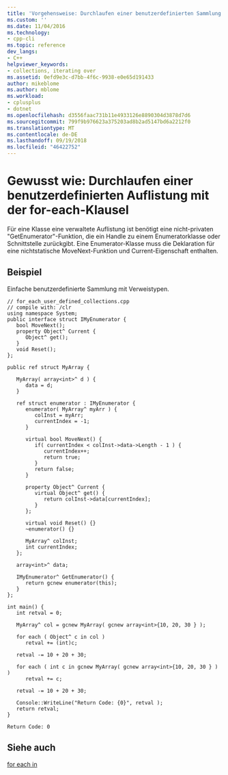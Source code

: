 ```yaml
---
title: 'Vorgehensweise: Durchlaufen einer benutzerdefinierten Sammlung mit für die einzelnen | Microsoft-Dokumentation'
ms.custom: ''
ms.date: 11/04/2016
ms.technology:
- cpp-cli
ms.topic: reference
dev_langs:
- C++
helpviewer_keywords:
- collections, iterating over
ms.assetid: 0efd9e3c-d7bb-4f6c-9938-e0e65d191433
author: mikeblome
ms.author: mblome
ms.workload:
- cplusplus
- dotnet
ms.openlocfilehash: d3556faac731b11e4933126e8890304d3878d7d6
ms.sourcegitcommit: 799f9b976623a375203ad8b2ad5147bd6a2212f0
ms.translationtype: MT
ms.contentlocale: de-DE
ms.lasthandoff: 09/19/2018
ms.locfileid: "46422752"
---
```

# <a name="how-to-iterate-over-a-user-defined-collection-with-for-each"></a>Gewusst wie: Durchlaufen einer benutzerdefinierten Auflistung mit der for-each-Klausel

Für eine Klasse eine verwaltete Auflistung ist benötigt eine nicht-privaten "GetEnumerator"-Funktion, die ein Handle zu einem Enumeratorklasse oder Schnittstelle zurückgibt.  Eine Enumerator-Klasse muss die Deklaration für eine nichtstatische MoveNext-Funktion und Current-Eigenschaft enthalten.

## <a name="example"></a>Beispiel

Einfache benutzerdefinierte Sammlung mit Verweistypen.

```
// for_each_user_defined_collections.cpp
// compile with: /clr
using namespace System;
public interface struct IMyEnumerator {
   bool MoveNext();
   property Object^ Current {
      Object^ get();
   }
   void Reset();
};

public ref struct MyArray {

   MyArray( array<int>^ d ) {
      data = d;
   }

   ref struct enumerator : IMyEnumerator {
      enumerator( MyArray^ myArr ) {
         colInst = myArr;
         currentIndex = -1;
      }

      virtual bool MoveNext() {
         if( currentIndex < colInst->data->Length - 1 ) {
            currentIndex++;
            return true;
         }
         return false;
      }

      property Object^ Current {
         virtual Object^ get() {
            return colInst->data[currentIndex];
         }
      };

      virtual void Reset() {}
      ~enumerator() {}

      MyArray^ colInst;
      int currentIndex;
   };

   array<int>^ data;

   IMyEnumerator^ GetEnumerator() {
      return gcnew enumerator(this);
   }
};

int main() {
   int retval = 0;

   MyArray^ col = gcnew MyArray( gcnew array<int>{10, 20, 30 } );

   for each ( Object^ c in col )
      retval += (int)c;

   retval -= 10 + 20 + 30;

   for each ( int c in gcnew MyArray( gcnew array<int>{10, 20, 30 } ) )
      retval += c;

   retval -= 10 + 20 + 30;

   Console::WriteLine("Return Code: {0}", retval );
   return retval;
}
```

```Output
Return Code: 0
```

## <a name="see-also"></a>Siehe auch

[for each in](../dotnet/for-each-in.md)